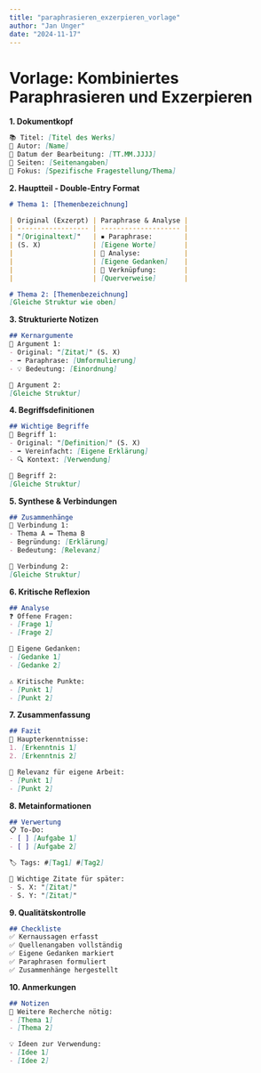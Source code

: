 ```yaml
---
title: "paraphrasieren_exzerpieren_vorlage"
author: "Jan Unger"
date: "2024-11-17"
---
```


# Vorlage: Kombiniertes Paraphrasieren und Exzerpieren

**1. Dokumentkopf**
```markdown
📚 Titel: [Titel des Werks]
👤 Autor: [Name]
📅 Datum der Bearbeitung: [TT.MM.JJJJ]
📑 Seiten: [Seitenangaben]
🎯 Fokus: [Spezifische Fragestellung/Thema]
```

**2. Hauptteil - Double-Entry Format**
```markdown
# Thema 1: [Themenbezeichnung]

| Original (Exzerpt) | Paraphrase & Analyse |
| ------------------ | -------------------- |
| "[Originaltext]"   | ▪️ Paraphrase:        |
| (S. X)             | [Eigene Worte]       |
|                    | 💭 Analyse:           |
|                    | [Eigene Gedanken]    |
|                    | 🔗 Verknüpfung:       |
|                    | [Querverweise]       |

# Thema 2: [Themenbezeichnung]
[Gleiche Struktur wie oben]
```

**3. Strukturierte Notizen**
```markdown
## Kernargumente
📍 Argument 1:
- Original: "[Zitat]" (S. X)
- ➡️ Paraphrase: [Umformulierung]
- 💡 Bedeutung: [Einordnung]

📍 Argument 2:
[Gleiche Struktur]
```

**4. Begriffsdefinitionen**
```markdown
## Wichtige Begriffe
📌 Begriff 1:
- Original: "[Definition]" (S. X)
- ➡️ Vereinfacht: [Eigene Erklärung]
- 🔍 Kontext: [Verwendung]

📌 Begriff 2:
[Gleiche Struktur]
```

**5. Synthese & Verbindungen**
```markdown
## Zusammenhänge
🔄 Verbindung 1:
- Thema A ↔️ Thema B
- Begründung: [Erklärung]
- Bedeutung: [Relevanz]

🔄 Verbindung 2:
[Gleiche Struktur]
```

**6. Kritische Reflexion**
```markdown
## Analyse
❓ Offene Fragen:
- [Frage 1]
- [Frage 2]

💭 Eigene Gedanken:
- [Gedanke 1]
- [Gedanke 2]

⚠️ Kritische Punkte:
- [Punkt 1]
- [Punkt 2]
```

**7. Zusammenfassung**
```markdown
## Fazit
📝 Haupterkenntnisse:
1. [Erkenntnis 1]
2. [Erkenntnis 2]

🎯 Relevanz für eigene Arbeit:
- [Punkt 1]
- [Punkt 2]
```

**8. Metainformationen**
```markdown
## Verwertung
📋 To-Do:
- [ ] [Aufgabe 1]
- [ ] [Aufgabe 2]

🏷️ Tags: #[Tag1] #[Tag2]

📌 Wichtige Zitate für später:
- S. X: "[Zitat]"
- S. Y: "[Zitat]"
```

**9. Qualitätskontrolle**
```markdown
## Checkliste
✅ Kernaussagen erfasst
✅ Quellenangaben vollständig
✅ Eigene Gedanken markiert
✅ Paraphrasen formuliert
✅ Zusammenhänge hergestellt
```

**10. Anmerkungen**
```markdown
## Notizen
📝 Weitere Recherche nötig:
- [Thema 1]
- [Thema 2]

💡 Ideen zur Verwendung:
- [Idee 1]
- [Idee 2]
```
